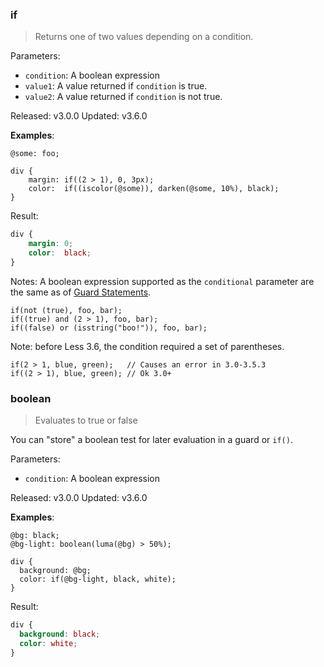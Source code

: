 ### if

> Returns one of two values depending on a condition.

Parameters:

* `condition`: A boolean expression
* `value1`: A value returned if `condition` is true.
* `value2`: A value returned if `condition` is not true.

Released: v3.0.0
Updated: v3.6.0

**Examples**:
```less
@some: foo;

div {
    margin: if((2 > 1), 0, 3px);
    color:  if((iscolor(@some)), darken(@some, 10%), black);
}
```
Result:
```css
div {
    margin: 0;
    color:  black;
}
```

Notes: A boolean expression supported as the `conditional` parameter are the same as of [Guard Statements](http://lesscss.org/features/#mixins-feature-mixin-guards-feature).
```less
if(not (true), foo, bar);
if((true) and (2 > 1), foo, bar);
if((false) or (isstring("boo!")), foo, bar);
```
Note: before Less 3.6, the condition required a set of parentheses.
```less
if(2 > 1, blue, green);   // Causes an error in 3.0-3.5.3
if((2 > 1), blue, green); // Ok 3.0+
```

### boolean

> Evaluates to true or false

You can "store" a boolean test for later evaluation in a guard or `if()`.

Parameters:

* `condition`: A boolean expression

Released: v3.0.0
Updated: v3.6.0

**Examples**:
```less
@bg: black;
@bg-light: boolean(luma(@bg) > 50%);

div {
  background: @bg; 
  color: if(@bg-light, black, white);
}
```
Result:
```css
div {
  background: black;
  color: white;
}
```
